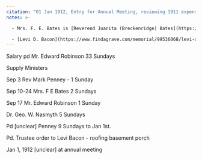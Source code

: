 ```yaml
---
citation: "01 Jan 1912, Entry for Annual Meeting, reviewing 1911 expenses. Digitally photographed entry in *Congregational Church 1868-1933 Minutes of Meetings and Membership*, used with permission from Caroline Valley Community Church."
notes: >-

  - Mrs. F. E. Bates is [Reverend Juanita (Breckenridge) Bates](https://www.findagrave.com/memorial/168351060/juanita-bates) (31 Dec 1860 to 11 Jun 1946), the successor to Reverend Annis Ford Eastman, and who was ordained in Brookton Congregational Church 28 Jun 1892. 

  - [Levi D. Bacon](https://www.findagrave.com/memorial/99536068/levi-d-bacon) (21 Apr 1842 to 15 Feb 1925).
---
```


Salary pd Mr. Edward Robinson 33 Sundays

Supply Ministers

Sep 3 Rev Mark Penney - 1 Sunday

Sep 10-24 Mrs. F E Bates 2 Sundays

Sep 17 Mr. Edward Robinson 1 Sunday

Dr. Geo. W. Nasmyth 5 Sundays

Pd [unclear] Penney 9 Sundays to Jan 1st.

Pd. Trustee order to Levi Bacon - roofing basement porch

Jan 1, 1912 [unclear] at annual meeting 

